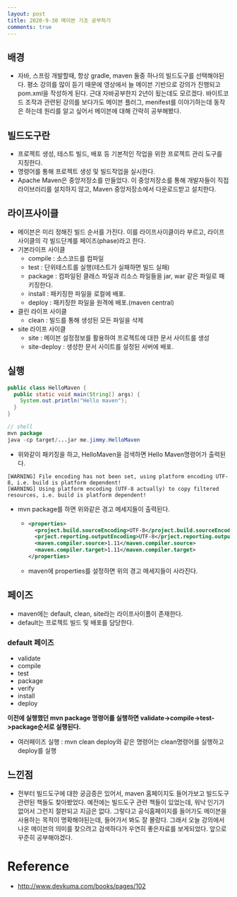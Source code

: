 ```yaml
---
layout: post
title: 2020-9-30 메이븐 기초 공부하기
comments: true
---
```


## 배경
- 자바, 스프링 개발할때, 항상 gradle, maven 둘중 하나의 빌드도구를 선택해야된다. 평소 강의를 많이 듣기 때문에 영상에서 늘 메이븐 기반으로 강의가 진행되고 pom.xml을 작성하게 된다. 근대 자바공부한지 2년이 됬는데도 모르겠다. 바이트코드 조작과 관련된 강의를 보다가도 메이븐 플러그, menifest를 이야기하는데 동작은 하는데 원리를 알고 싶어서 메이븐에 대해 간략히 공부해봤다.

## 빌드도구란

- 프로젝트 생성, 테스트 빌드, 배포 등 기본적인 작업을 위한 프로젝트 관리 도구를 지칭한다.
- 명령어를 통해 프로젝트 생성 및 빌드작업을 실시한다.
- Apache Maven은 중앙저장소를 만들었다. 이 중앙저장소를 통해 개발자들이 직접 라이브러리를 설치하지 않고, Maven 중앙저장소에서 다운로드받고 설치한다.

## 라이프사이클

- 메이븐은 미리 정해진 빌드 순서를 가진다. 이를 라이프사이클이라 부르고, 라이프 사이클의 각 빌드단계를 페이즈(phase)라고 한다.
- 기본라이프 사이클
  - compile : 소스코드를 컴파일
  - test : 단위테스트를 실행(테스트가 실패하면 빌드 실패)
  - package : 컴파일된 클래스 파일과 리소스 파일들을 jar, war 같은 파일로 패키징한다.
  - install : 패키징한 파일을 로컬에 배포.
  - deploy : 패키징한 파일을 원격에 배포.(maven central)
- 클린 라이프 사이클
  - clean : 빌드를 통해 생성된 모든 파일을 삭제
- site 라이프 사이클
  - site : 메이븐 설정정보를 활용하여 프로젝트에 대한 문서 사이트를 생성
  - site-deploy : 생성한 문서 사이트를 설정된 서버에 배포.

## 실행

```java
public class HelloMaven {
  public static void main(String[] args) {
    System.out.println("Hello maven");
  }
}

// shell
mvn package
java -cp target/...jar me.jimmy.HelloMaven
```

- 위와같이 패키징을 하고, HelloMaven을 검색하면 Hello Maven명령어가 출력된다.



```
[WARNING] File encoding has not been set, using platform encoding UTF-8, i.e. build is platform dependent!
[WARNING] Using platform encoding (UTF-8 actually) to copy filtered resources, i.e. build is platform dependent!

```

- mvn package를 하면 위와같은 경고 메세지들이 출력된다.

  - ```xml
    <properties>
      <project.build.sourceEncoding>UTF-8</project.build.sourceEncoding>
      <prject.reporting.outputEncoding>UTF-8</prject.reporting.outputEncoding>
      <maven.compiler.source>1.11</maven.compiler.source>
      <maven.compiler.target>1.11</maven.compiler.target>
    </properties>
    ```

  - maven에 properties를 설정하면 위의 경고 메세지들이 사라진다.

## 페이즈

- maven에는 default, clean, site라는 라이프사이플이 존재한다.
- default는 프로젝트 빌드 및 배포를 담당한다.

### default 페이즈

- validate
- compile
- test
- package
- verify
- install
- deploy

**이전에 실행했던 mvn package 명령어를 실행하면 validate->compile->test->package순서로 실행된다.**

- 여러페이즈 실행 : mvn clean deploy와 같은 명령어는 clean명령어를 실행하고 deploy를 실행

## 느낀점
- 전부터 빌드도구에 대한 궁금증은 있어서, maven 홈페이지도 들어가보고 빌드도구 관련된 책들도 찾아봤었다. 예전에는 빌드도구 관련 책들이 있었는데, 워낙 인기가 없어서 그런지 절판되고 지금은 없다. 그렇다고 공식홈페이지를 들어가도 메이븐을 사용하는 목적이 명확해야된는데, 들어가서 봐도 잘 몰랐다. 그래서 오늘 강의에서 나온 메이븐의 의미를 찾으려고 검색하다가 우연히 좋은자료를 보게되었다. 앞으로 꾸준히 공부해야겠다.


# Reference

- http://www.devkuma.com/books/pages/102
